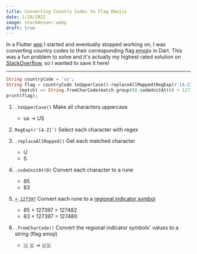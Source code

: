 ```yaml
---
title: Converting Country Codes to Flag Emojis
date: 1/29/2022
image: stackAnswer.webp
draft: true
---
```


In a Flutter <abbr title="application">app</abbr> I started and eventually stopped working on, I was converting country codes to their corresponding flag <abbr title="絵文字">emoji</abbr>s in Dart. This was a fun problem to solve and it's actually my highest rated solution on [StackOverflow](https://stackoverflow.com/a/63961112), so I wanted to save it here!

---

```dart
String countryCode = 'us';
String flag = countryCode.toUpperCase().replaceAllMapped(RegExp(r'[A-Z]'),
     (match) => String.fromCharCode(match.group(0).codeUnitAt(0) + 127397));
print(flag);
```

1. `.toUpperCase()` Make all characters uppercase

   - us → US

2. `RegExp(r'[A-Z]')` Select each character with regex

3. `.replaceAllMapped()` Get each matched character

   - U
   - S

4. `.codeUnitAt(0)` Convert each character to a rune

   - 85
   - 83

5. <abbr title="127397 = 127462 (🇦's HTML code) - 65 (A's rune value).">`+ 127397`</abbr> Convert each rune to a [regional indicator symbol](https://en.wikipedia.org/wiki/Regional_indicator_symbol)

   - 85 + 127397 = 127482
   - 83 + 127397 = 127480

6. `.fromCharCode()` Convert the regional indicator symbols' values to a string (flag emoji)

   - 🇺 🇸 → 🇺🇸